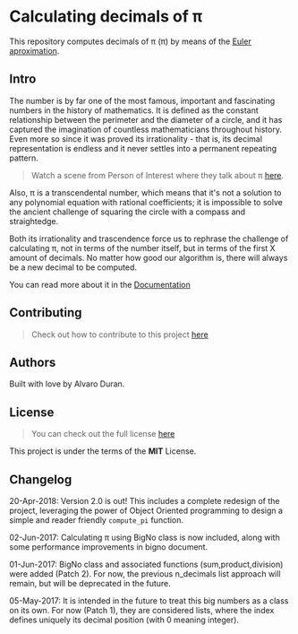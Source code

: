 # Calculating decimals of π
This repository computes decimals of π (π) by means of the [Euler aproximation](http://mathworld.wolfram.com/πFormulas.html).

## Intro
The number  is by far one of the most famous, important and fascinating numbers in the history of mathematics. It is defined as the constant relationship between the perimeter and the diameter of a circle, and it has captured the imagination of countless mathematicians throughout history. Even more so since it was proved its irrationality - that is, its decimal representation is endless and it never settles into a permanent repeating pattern.

>Watch a scene from Person of Interest where they talk about π [here](https://www.youtube.com/watch?v=fXTRcsxG7IQ).

Also, π is a transcendental number, which means that it's not a solution to any polynomial equation with rational coefficients; it is impossible to solve the ancient challenge of squaring the circle with a compass and straightedge.

Both its irrationality and trascendence force us to rephrase the challenge of calculating π, not in terms of the number itself, but in terms of the first X amount of decimals. No matter how good our algorithm is, there will always be a new decimal to be computed.

You can read more about it in the [Documentation](docs/Index.md)

## Contributing
>Check out how to contribute to this project [here](https://github.com/ohduran/number_pi/CONTRIBUTING.md)

## Authors

Built with love by Alvaro Duran.

## License
>You can check out the full license [here](https://github.com/ohduran/number_pi/LICENSE.md)

This project is under the terms of the **MIT** License.

## Changelog

20-Apr-2018: Version 2.0 is out! This includes a complete redesign of the project, leveraging the power of Object Oriented programming to design a simple and reader friendly `compute_pi` function.

02-Jun-2017: Calculating π using BigNo class is now included, along with some performance improvements in bigno document.

01-Jun-2017: BigNo class and associated functions (sum,product,division) were added (Patch 2). For now, the previous n_decimals list approach will remain, but will be deprecated in the future.

05-May-2017: It is intended in the future to treat this big numbers as a class on its own. For now (Patch 1), they are considered lists, where the index defines uniquely its decimal position (with 0 meaning integer).

